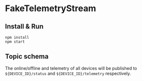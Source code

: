 # FakeTelemetryStream

## Install & Run

```
npm install
npm start
```

## Topic schema

The online/offline and telemetry of all devices will be published to `${DEVICE_ID}/status` and `${DEVICE_ID}/telemetry` respectively.
